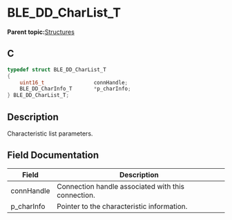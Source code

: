 # BLE\_DD\_CharList\_T

**Parent topic:**[Structures](GUID-CC1B3141-5BBC-438E-A918-B7BD42C2F3CA.md)

## C

```c
typedef struct BLE_DD_CharList_T
{
    uint16_t                connHandle;
    BLE_DD_CharInfo_T       *p_charInfo;
} BLE_DD_CharList_T;
```

## Description

Characteristic list parameters.

## Field Documentation

|Field|Description|
|-----|-----------|
|connHandle|Connection handle associated with this connection.|
|p\_charInfo|Pointer to the characteristic information.|


